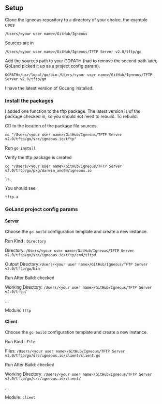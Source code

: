 Setup
-----
Clone the Igneous repository to a directory of your choice, the example uses
 
 ```/Users/<your user name>/GitHub/Igneous```

Sources are in
 
 ```/Users/<your user name>/GitHub/Igneous/TFTP Server v2.0/tftp/go```

Add the sources path to your GOPATH 
(had to remove the second path later, GoLand picked it up as a project config param).

```GOPATH=/usr/local/go/bin:/Users/<your user name>/GitHub/Igneous/TFTP Server v2.0/tftp/go```

I have the latest version of GoLang installed.


### Install the packages

I added one function to the tftp package. The latest version is of the package checked in, so you should 
not need to rebuild. To rebuild:

CD to the location of the package file sources.

```cd "/Users/<your user name>/GitHub/Igneous/TFTP Server v2.0/tftp/go/src/igneous.io/tftp"```

Run ```go install```

Verify the tftp package is created

```cd "/Users/<your user name>/GitHub/Igneous/TFTP Server v2.0/tftp/go/pkg/darwin_amd64/igneous.io```

```ls```

You should see

```tftp.a```


### GoLand project config params

#### Server
Choose the ```go build``` configuration template and create a new instance.


Run Kind : ```Directory```

Directory: ```/Users/<your user name>/GitHub/Igneous/TFTP Server v2.0/tftp/go/src/igneous.io/tftp/cmd/tftpd```

Output Directory:```/Users/<your user name>/GitHub/Igneous/TFTP Server v2.0/tftp/go/bin```

Run After Build: checked

Working Directory: ```/Users/<your user name>/GitHub/Igneous/TFTP Server v2.0/tftp/```

...

Module: ```tftp```


#### Client
Choose the ```go build``` configuration template and create a new instance.


Run Kind : ```File```

Files: ```/Users/<your user name>/GitHub/Igneous/TFTP Server v2.0/tftp/go/src/igneous.io/client/client.go```

Run After Build: checked

Working Directory: ```/Users/<your user name>/GitHub/Igneous/TFTP Server v2.0/tftp/go/src/igneous.io/client/```

...

Module: ```client```



